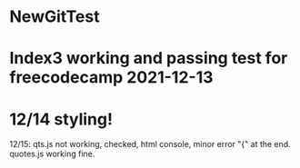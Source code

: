 # NewGitTest

# Index3 working and passing test for freecodecamp 2021-12-13
# 12/14 styling!
12/15: qts.js not working, checked, html console, minor error "{" at the end. quotes.js working fine.
